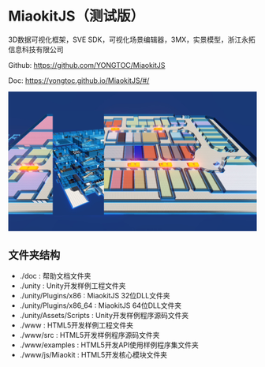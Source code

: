 # MiaokitJS（测试版）
3D数据可视化框架，SVE SDK，可视化场景编辑器，3MX，实景模型，浙江永拓信息科技有限公司

Github: https://github.com/YONGTOC/MiaokitJS

Doc: https://yongtoc.github.io/MiaokitJS/#/

![图片](./docs/素材/整体介绍1.jpg)

## 文件夹结构
* ./doc                  : 帮助文档文件夹
* ./unity                : Unity开发样例工程文件夹
* ./unity/Plugins/x86    : MiaokitJS 32位DLL文件夹
* ./unity/Plugins/x86_64 : MiaokitJS 64位DLL文件夹
* ./unity/Assets/Scripts : Unity开发样例程序源码文件夹
* ./www                  : HTML5开发样例工程文件夹
* ./www/src              : HTML5开发样例程序源码文件夹
* ./www/examples         : HTML5开发API使用样例程序集文件夹
* ./www/js/Miaokit       : HTML5开发核心模块文件夹
